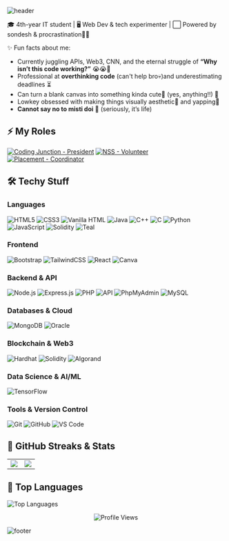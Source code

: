 ![header](https://capsule-render.vercel.app/api?type=waving&color=FFC0CB&height=150&section=header&text=Nomoskaar%20🤭%20I'm%20Krittika!&fontColor=E60073&fontSize=40&fontAlignY=35)

🎓 4th-year IT student | 🖥️ Web Dev & tech experimenter |  ⬜ Powered by sondesh & procrastination🤌🏻

✨ Fun facts about me:  
- Currently juggling APIs, Web3, CNN, and the eternal struggle of **“Why isn’t this code working?”** 😭😭🤌
- Professional at **overthinking code** (can't help bro💀)and underestimating deadlines ⏳  
- Can turn a blank canvas into something kinda cute🎀 (yes, anything!!) 🎨  
- Lowkey obsessed with making things visually aesthetic💙 and yapping💅
- **Cannot say no to misti doi** 🤤 (seriously, it’s life)

## ⚡ My Roles

[![Coding Junction - President](https://img.shields.io/badge/Coding_Junction-💼%20President-8FBC8F?style=for-the-badge&colorA=8FBC8F&colorB=DCDCDC)](https://github.com/Coding-Junction-Club)
[![NSS - Volunteer](https://img.shields.io/badge/NSS-💼%20Volunteer-8FBC8F?style=for-the-badge&colorA=8FBC8F&colorB=DCDCDC)]()
[![Placement - Coordinator](https://img.shields.io/badge/Placement-💼%20Coordinator-8FBC8F?style=for-the-badge&colorA=8FBC8F&colorB=DCDCDC)]()


## 🛠️ Techy Stuff

### Languages
![HTML5](https://img.shields.io/badge/HTML5-E34F26?style=for-the-badge&logo=html5&logoColor=white)
![CSS3](https://img.shields.io/badge/CSS3-1572B6?style=for-the-badge&logo=css3&logoColor=white)
![Vanilla HTML](https://img.shields.io/badge/Vanilla_HTML-FF6600?style=for-the-badge&logo=html5&logoColor=white)
![Java](https://img.shields.io/badge/Java-F89820?style=for-the-badge&logo=java&logoColor=white)
![C++](https://img.shields.io/badge/C++-00599C?style=for-the-badge&logo=c%2B%2B&logoColor=white)
![C](https://img.shields.io/badge/C-00599C?style=for-the-badge&logo=c&logoColor=white)
![Python](https://img.shields.io/badge/Python-3776AB?style=for-the-badge&logo=python&logoColor=white)
![JavaScript](https://img.shields.io/badge/JavaScript-F7DF1E?style=for-the-badge&logo=javascript&logoColor=black)
![Solidity](https://img.shields.io/badge/Solidity-363636?style=for-the-badge&logo=solidity&logoColor=white)
![Teal](https://img.shields.io/badge/Teal-009688?style=for-the-badge&logo=algorand&logoColor=white)


### Frontend
![Bootstrap](https://img.shields.io/badge/Bootstrap-563D7C?style=for-the-badge&logo=bootstrap&logoColor=white)
![TailwindCSS](https://img.shields.io/badge/TailwindCSS-38B2AC?style=for-the-badge&logo=tailwind-css&logoColor=white)
![React](https://img.shields.io/badge/React-61DAFB?style=for-the-badge&logo=react&logoColor=black)
![Canva](https://img.shields.io/badge/Canva-00C4CC?style=for-the-badge&logo=canva&logoColor=white)

### Backend & API
![Node.js](https://img.shields.io/badge/Node.js-339933?style=for-the-badge&logo=node.js&logoColor=white)
![Express.js](https://img.shields.io/badge/Express.js-000000?style=for-the-badge&logo=express&logoColor=white)
![PHP](https://img.shields.io/badge/PHP-777BB4?style=for-the-badge&logo=php&logoColor=white)
![API](https://img.shields.io/badge/API-0052CC?style=for-the-badge&logo=postman&logoColor=white)
![PhpMyAdmin](https://img.shields.io/badge/PhpMyAdmin-003B57?style=for-the-badge&logo=mysql&logoColor=white)
![MySQL](https://img.shields.io/badge/MySQL-4479A1?style=for-the-badge&logo=mysql&logoColor=white)

### Databases & Cloud
![MongoDB](https://img.shields.io/badge/MongoDB-47A248?style=for-the-badge&logo=mongodb&logoColor=white)
![Oracle](https://img.shields.io/badge/Oracle-F80000?style=for-the-badge&logo=oracle&logoColor=white)
<!--![AWS](https://img.shields.io/badge/AWS-232F3E?style=for-the-badge&logo=amazon-aws&logoColor=white)  -->

### Blockchain & Web3
![Hardhat](https://img.shields.io/badge/Hardhat-000000?style=for-the-badge&logo=hardhat&logoColor=white)
![Solidity](https://img.shields.io/badge/Solidity-363636?style=for-the-badge&logo=solidity&logoColor=white)
![Algorand](https://img.shields.io/badge/Algorand-000000?style=for-the-badge&logo=algorand&logoColor=white)


### Data Science & AI/ML
![TensorFlow](https://img.shields.io/badge/TensorFlow-FF6F00?style=for-the-badge&logo=tensorflow&logoColor=white)

### Tools & Version Control
![Git](https://img.shields.io/badge/Git-F05032?style=for-the-badge&logo=git&logoColor=white)
![GitHub](https://img.shields.io/badge/GitHub-181717?style=for-the-badge&logo=github&logoColor=white)
![VS Code](https://img.shields.io/badge/VS%20Code-007ACC?style=for-the-badge&logo=visual-studio-code&logoColor=white)

## 🧸 GitHub Streaks & Stats  
<table>
  <tr>
    <td>
      <img src="https://streak-stats.demolab.com?user=krittikabiswas&hide_border=true&background=FFC0CB&ring=FF1493&fire=FF1493&currStreakLabel=E60073"/>
    </td>
    
 <td>
  <img src="https://github-readme-stats.vercel.app/api?username=krittikabiswas&show_icons=true&hide_border=true&bg_color=FFC0CB&title_color=E60073&icon_color=FF1493&text_color=000000&count_private=true"/>
</td>

  </tr>
</table>

## 🧸 Top Languages  
![Top Languages](https://github-readme-stats.vercel.app/api/top-langs/?username=krittikabiswas&layout=compact&hide_border=true&bg_color=FFC0CB&title_color=E60073&text_color=000000)
<p align="center">
  <img src="https://komarev.com/ghpvc/?username=krittikabiswas&color=FFC0CB&style=for-the-badge" alt="Profile Views"/>
</p>


![footer](https://capsule-render.vercel.app/api?type=waving&color=FFC0CB&height=100&section=footer&text=😴%20Code%20Hard,%20Nap%20Harder%20🤌🏻&fontColor=E60073&fontSize=25)
